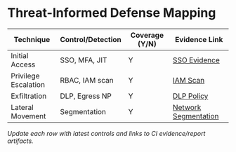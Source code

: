 # Threat-Informed Defense Mapping

| Technique            | Control/Detection | Coverage (Y/N) | Evidence Link                         |
|----------------------|------------------|----------------|---------------------------------------|
| Initial Access       | SSO, MFA, JIT    | Y              | [SSO Evidence](../ci/jit-access.yaml) |
| Privilege Escalation | RBAC, IAM scan   | Y              | [IAM Scan](../ci/priv-esc-paths.yaml) |
| Exfiltration        | DLP, Egress NP    | Y              | [DLP Policy](../k8s/egress-dlp-networkpolicy.yaml) |
| Lateral Movement     | Segmentation      | Y              | [Network Segmentation](../k8s/zero-trust-segmentation.yaml) |

*Update each row with latest controls and links to CI evidence/report artifacts.*